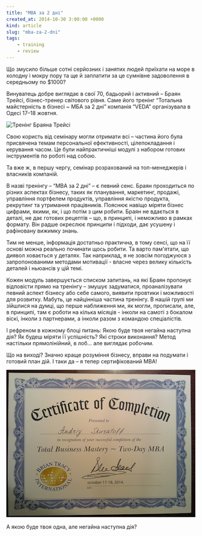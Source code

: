 ```yaml
---
title: "MBA за 2 дні"
created_at: 2014-10-30 3:00:00 +0000
kind: article
slug: "mba-za-2-dni"
tags:
    - training
    - review
---
```

Що змусило більше сотні серйозних і занятих людей приїхати на море в холодну і мокру пору та ще й заплатити за це сумнівне задоволення в середньому по $1000?

Винуватець добре виглядає в свої 70, бадьорий і активний – Браян Трейсі, бізнес-тренер світового рівня.  Саме його тренінг “Тотальна майстерність в бізнесі ~ МБА за 2 дні” компанія “VEDA” організувала в Одесі 17–18 жовтня. 

![Тренінг Браяна Трейсі](http://veda.od.ua/images/cms/data/brajan_trejsi_2daymba/dsc0544.jpg)

Свою користь від семінару могли отримати всі – частина його була присвячена темам персональної ефективності, цілепокладання і керування часом.  Це були найпрактичніші модулі з набором готових інструментів по роботі над собою.

Та вже ж, в першу чергу, семінар розрахований на топ-менеджерів і власників компаній.

В назві тренінгу – “MBA за 2 дні” – є певний сенс.  Браян проходиться по різних аспектах бізнесу, таких як планування, маркетинг, продажі, управління портфелем продуктів, управління якістю продукта, рекрутинг та утримання працівників.  Пояснює навіщо міряти бізнес цифрами, якими, як, і що потім з цим робити.  Браян не вдається в деталі, не дає готових рецептів – що, в принципі, і неможливо в рамках формату.  Він радше окреслює принципи і підходи, дає усушену і рафіновану вижимку знань.

Тим не менше, інформація достатньо практична, в тому сенсі, що на її основі можна реально починати щось робити.  Та варто пам'ятати, що диявол ховається у деталях. Так наприклад, я не зовсім погоджуюся з запропонованими методами мотивації - власне через велику кількість деталей і ньюансів у цій темі.

Кожен модуль завершується списком запитань, на які Браян пропонує відповісти прямо на тренінгу – змушує задуматися, проаналізувати певний аспект бізнесу або себе самого, виявити провтики і можливості для розвитку.  Мабуть, це найцінніша частина тренінгу.  В нашій групі ми зійшлися на думці, що перше наближення ми, як могли, прописали, але, в принципі, там є роботи на кілька місяців - інколи на самоті з бокалом віскі, інколи з партнерами, а інколи разом з командою спеціалістів.

І рефреном в кожному блоці питань:  Якою буде твоя негайна наступна дія? Як будеш міряти її успішність?  Які строки виконання?  Метод настільки прямолінійний, в лоб... але виглядає робочим.

Що на виході? Значно краще розуміння бізнесу, вправи на подумати і готовий план дій.  І таки да – я тепер сертифікований MBA!

![Сертифікат MBA](/assets/img/BrianTracyMBACert.png)

А якою буде твоя одна, але негайна наступна дія?
